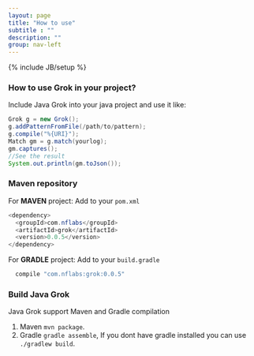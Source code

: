 ```yaml
---
layout: page
title: "How to use"
subtitle : ""
description: ""
group: nav-left
---
```

{% include JB/setup %}

### How to use Grok in your project?
Include Java Grok into your java project and use it like:

```java
Grok g = new Grok();
g.addPatternFromFile(/path/to/pattern);
g.compile("%{URI}");
Match gm = g.match(yourlog);
gm.captures();
//See the result
System.out.println(gm.toJson());
```

### Maven repository
For **MAVEN** project: Add to your `pom.xml`

```java
<dependency>
  <groupId>com.nflabs</groupId>
  <artifactId>grok</artifactId>
  <version>0.0.5</version>
</dependency>
```

For **GRADLE** project: Add to your `build.gradle`

```java
  compile "com.nflabs:grok:0.0.5"
```

### Build Java Grok

Java Grok support Maven and Gradle compilation
 
 1. Maven ``mvn package``.
 2. Gradle ``gradle assemble``, If you dont have gradle installed you can use ``./gradlew build``.	
